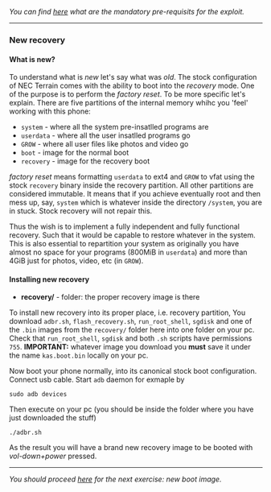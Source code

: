 *You can find [here](exploit-pre.md) what are the mandatory pre-requisits for the exploit.*

---

### New recovery

#### What is new?

To understand what is *new* let's say what was *old*. The stock configuration of NEC Terrain comes with the ability to boot into the *recovery* mode. One of the purpose is to perform the *factory reset*. To be more specific let's explain. There are five partitions of the internal memory whihc you 'feel' working with this phone:
* `system` - where all the system pre-insatlled programs are
* `userdata` - where all the user insatlled programs go
* `GROW` - where all user files like photos and video go
* `boot` - image for the normal boot
* `recovery` - image for the recovery boot

*factory reset* means formatting `userdata` to ext4 and `GROW` to vfat using the stock `recovery` binary inside the recovery partition. All other partitions are considered immutable. It means that if you achieve eventually root and then mess up, say, `system` which is whatever inside the directory `/system`, you are in stuck. Stock recovery will not repair this.

Thus the wish is to implement a fully independent and fully functional recovery. Such that it would be capable to restore whatever in the system. This is also essential to repartition your system as originally you have almost no space for your programs (800MiB in `userdata`) and more than 4GiB just for photos, video, etc (in `GROW`).

#### Installing new recovery

* **recovery/** - folder: the proper recovery image is there

To install new recovery into its proper place, i.e. recovery partition, You download `adbr.sh`, `flash_recovery.sh`, `run_root_shell`, `sgdisk` and one of the `.bin` images from the `recovery/` folder here into one folder on your pc. Check that `run_root_shell`, `sgdisk` and both `.sh` scripts have permissions `755`.
**IMPORTANT:** whatever image you download you **must** save it under the name `kas.boot.bin` locally on your pc.

Now boot your phone normally, into its canonical stock boot configuration. Connect usb cable. Start `adb` daemon for exmaple by
```
sudo adb devices
```
Then execute on your pc (you should be inside the folder where you have just downloaded the stuff)
```
./adbr.sh
```
As the result you will have a brand new recovery image to be booted with *vol-down+power* pressed.

---

*You should proceed [here](boot-howto.md) for the next exercise: new boot image.*
